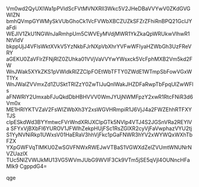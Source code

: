 Vm0wd2QyUXlWa1pPVldScFVtMVNXRll3Wkc5V2JHeDBaVVYwV0ZKdGVGWlZN
bmhQVmpGYWMySkVUbGhoCk1VcFVWbXBCZUZkSFZrZFhiRnBPQ21GclJYaFdi
WEJIV1ZkU1NGWnJaRmhpUm5CWVEyMVdjMWR1YkZkaQpWRUkwVlhwR1NtVldV
bkppUjJ4VFlsWktXVkV5YzNkbFJrNXpVbXhrYVFwWFIyaHZWbGh3UzFReVRY
aGEKU0ZaVFlrZFNjRlZ0ZUhka01VVjVaVVYwYWsxck5VcFphMXB2Vm5kd2FW
WnJWak5XYkZKS1pVWldkRlZZClpFOEtWbTFTY0ZWdE1WTmpSbFowVGxWT1Yx
WnJWalZVVmxZd1ZUSktTRlZzY0ZwTlJuQnlWakJHZDFaRwpTbFpqUlZwWFls
aFNWRlY2UmxabFJuQkdDbHBHVVV0WmJYUjNWMFpzY2xwR1RtcFNiR3d6Vm0x
ME1HRlYKTVZaV2FsWlZWbXh3Y2xsWGVHRmpiR1J6VjJ4a2FWZEhhRTFXYTJS
clpESkdWd3BYYmtwcFVrWndXRlJXClpGTk5NVlp4VTJ4S2JGSnVRa2REYlVa
SFYxVjBXbFl6YUROV1JFWlhZekpHUjFSc1RsZGlXR2cyVjFaVwphazVYU2tj
S1YyNVNiRkp1UWxsV01HaERaV3hhVjFkc1pGaFNWR3hYV2xWYWQxWXhTbFZX
YXpGWFVqTlMKU0ZwSGVFNWxRWEJwVTBaS1VGWXdZelZVUmtWNUNrNVZUazlX
TUc5NlZVWlJkMU13VG5WVmJUbG9WVlF3Ck9VTm5jSE5qVjI4OUNncHFaMlk9
CgppdG4=

qge